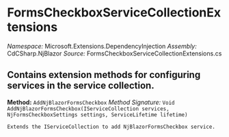 # FormsCheckboxServiceCollectionExtensions

*Namespace:* Microsoft.Extensions.DependencyInjection
*Assembly:* CdCSharp.NjBlazor
*Source:* FormsCheckboxServiceCollectionExtensions.cs


Contains extension methods for configuring services in the service collection.
---

**Method:** `AddNjBlazorFormsCheckbox`
*Method Signature:* `Void AddNjBlazorFormsCheckbox(IServiceCollection services, NjFormsCheckboxSettings settings, ServiceLifetime lifetime)`


    Extends the IServiceCollection to add NjBlazorFormsCheckbox service.
    


